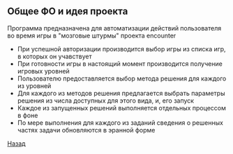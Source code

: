 ## Общее ФО и идея проекта

Программа предназначена для автоматизации действий пользователя во время игры в "мозговые штурмы" проекта encounter

- При успешной авторизации производится выбор игры из списка игр, в которых он учавствует
- При готовности игры в настоящий момент производится получение игровых уровней
- Пользователю предоставляется выбор метода решения для каждого из уровней
- Для каждого из методов решения предлагается выбрать параметры решения из числа доступных для этого вида, и, его запуск
- Каждое из запущенных решений выполняется отдельных процессом в фоне
- По мере выполнения для каждого из заданий сведения о решенных частях задачи обновляются в эранной форме

[Назад](https://github.com/lnl122/Solver2/blob/master/docs/index.md)
